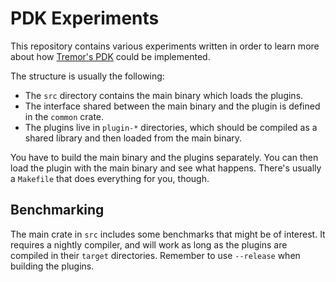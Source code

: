 # PDK Experiments

This repository contains various experiments written in order to learn more
about how [Tremor's PDK](https://nullderef.com/series/rust-plugins/) could be
implemented.

The structure is usually the following:

* The `src` directory contains the main binary which loads the plugins.
* The interface shared between the main binary and the plugin is defined in
  the `common` crate.
* The plugins live in `plugin-*` directories, which should be compiled as a
  shared library and then loaded from the main binary.

You have to build the main binary and the plugins separately. You can then load
the plugin with the main binary and see what happens. There's usually a
`Makefile` that does everything for you, though.

## Benchmarking

The main crate in `src` includes some benchmarks that might be of interest. It
requires a nightly compiler, and will work as long as the plugins are compiled
in their `target` directories. Remember to use `--release` when building the
plugins.
